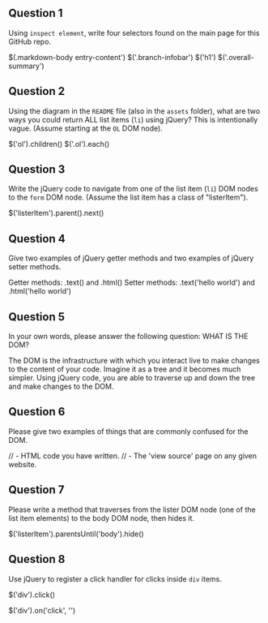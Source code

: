 ## Question 1

Using `inspect element`, write four selectors found on the main page for this GitHub repo.

<!-- your answer starts here -->
$(.markdown-body entry-content')
$('.branch-infobar')
$('h1')
$('.overall-summary')
</a>
<!-- your answer ends here -->

## Question 2

Using the diagram in the `README` file (also in the `assets` folder), what are two ways
you could return ALL list items (`li`) using jQuery? This is intentionally vague. (Assume starting at the `OL` DOM node).

<!-- your answer starts here -->
$('ol').children()
$('.ol').each()
<!-- your answer ends here -->

## Question 3

Write the jQuery code to navigate from one of the list item (`li`) DOM nodes to the `form`
DOM node. (Assume the list item has a class of "listerItem").

<!-- your answer starts here -->
$('listerItem').parent().next()
<!-- your answer ends here -->

## Question 4

Give two examples of jQuery getter methods and two examples of jQuery setter methods.

<!-- your answer starts here -->
Getter methods: .text() and .html()<!-- your answer ends here -->
Setter methods: .text('hello world') and .html('hello world')
## Question 5

In your own words, please answer the following question: WHAT IS THE DOM?

<!-- your answer starts here -->
The DOM is the infrastructure with which you interact live to make changes to the content of your code. Imagine it as a tree and it becomes much simpler. Using jQuery code, you are able to traverse up and down the tree and make changes to the DOM.
<!-- your answer ends here -->

## Question 6

Please give two examples of things that are commonly confused for the DOM.

<!-- your answer starts here -->
// - HTML code you have written.
// - The 'view source' page on any given website.
<!-- your answer ends here -->

## Question 7

Please write a method that traverses from the lister DOM node (one of the list
item elements) to the body DOM node, then hides it.

<!-- your answer starts here -->
$('listerItem').parentsUntil('body').hide()
<!-- your answer ends here -->

## Question 8

Use jQuery to register a click handler for clicks inside `div` items.

<!-- your answer starts here -->
$('div').click()

$('div').on('click', '')
<!-- your answer ends here -->
